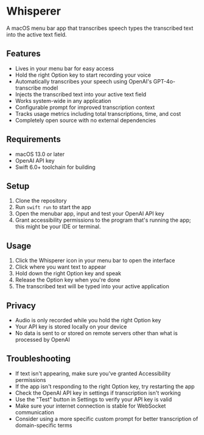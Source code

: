 # Whisperer

A macOS menu bar app that transcribes speech types the transcribed text into the active text field.

## Features

- Lives in your menu bar for easy access
- Hold the right Option key to start recording your voice
- Automatically transcribes your speech using OpenAI's GPT-4o-transcribe model
- Injects the transcribed text into your active text field 
- Works system-wide in any application
- Configurable prompt for improved transcription context
- Tracks usage metrics including total transcriptions, time, and cost
- Completely open source with no external dependencies

## Requirements

- macOS 13.0 or later
- OpenAI API key
- Swift 6.0+ toolchain for building

## Setup

1. Clone the repository
2. Run `swift run` to start the app
3. Open the menubar app, input and test your OpenAI API key
4. Grant accessibility permissions to the program that's running the app; this might be your IDE or terminal.

## Usage

1. Click the Whisperer icon in your menu bar to open the interface
2. Click where you want text to appear
3. Hold down the right Option key and speak
4. Release the Option key when you're done
5. The transcribed text will be typed into your active application

## Privacy

- Audio is only recorded while you hold the right Option key
- Your API key is stored locally on your device
- No data is sent to or stored on remote servers other than what is processed by OpenAI

## Troubleshooting

- If text isn't appearing, make sure you've granted Accessibility permissions
- If the app isn't responding to the right Option key, try restarting the app
- Check the OpenAI API key in settings if transcription isn't working
- Use the "Test" button in Settings to verify your API key is valid
- Make sure your internet connection is stable for WebSocket communication
- Consider using a more specific custom prompt for better transcription of domain-specific terms 
